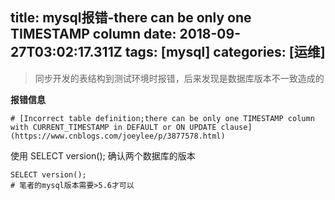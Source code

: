 title: mysql报错-there can be only one TIMESTAMP column
date: 2018-09-27T03:02:17.311Z
tags: [mysql]
categories: [运维]
---
> 同步开发的表结构到测试环境时报错，后来发现是数据库版本不一致造成的

**报错信息**
```
# [Incorrect table definition;there can be only one TIMESTAMP column with CURRENT_TIMESTAMP in DEFAULT or ON UPDATE clause](https://www.cnblogs.com/joeylee/p/3877578.html)

```
使用 SELECT version(); 确认两个数据库的版本
```
SELECT version();
# 笔者的mysql版本需要>5.6才可以
```
